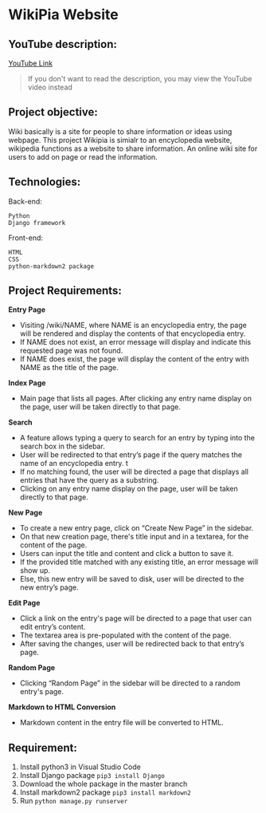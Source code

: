 # WikiPia Website

## YouTube description: 
[YouTube Link](https://youtu.be/A5CSVRcse18)
> If you don't want to read the description, you may view the YouTube video instead

## Project objective:
Wiki basically is a site for people to share information or ideas using webpage. This project Wikipia is simialr to an encyclopedia website, wikipedia functions as a website to share information. An online wiki site for users to add on page or read the information.

## Technologies:
Back-end:
```
Python
Django framework
```

Front-end:
```
HTML 
CSS
python-markdown2 package
```

## Project Requirements:
**Entry Page**
- Visiting /wiki/NAME, where NAME is an encyclopedia entry, the page will be rendered and display the contents of that encyclopedia entry.
- If NAME does not exist, an error message will display and indicate this requested page was not found.
- If NAME does exist, the page will display the content of the entry with NAME as the title of the page.

**Index Page**
- Main page that lists all pages. After clicking any entry name display on the page, user will be taken directly to that page.

**Search**
- A feature allows typing a query to search for an entry by typing into the search box in the sidebar.
- User will be redirected to that entry’s page if the query matches the name of an encyclopedia entry. t
- If no matching found, the user will be directed a page that displays all entries that have the query as a substring. 
- Clicking on any entry name display on the page, user will be taken directly to that page.

**New Page**
- To create a new entry page, click on “Create New Page” in the sidebar.
- On that new creation page, there's title input and in a textarea, for the content of the page.
- Users can input the title and content and click a button to save it.
- If the provided title matched with any existing title, an error message will show up.
- Else, this new entry will be saved to disk, user will be directed to the new entry’s page.

**Edit Page**
- Click a link on the entry's page will be directed to a page that user can edit entry’s content.
- The textarea area is pre-populated with the content of the page.
- After saving the changes, user will be redirected back to that entry’s page.

**Random Page**
- Clicking “Random Page” in the sidebar will be directed to a random entry's page.

**Markdown to HTML Conversion**
- Markdown content in the entry file will be converted to HTML.

## Requirement:
1. Install python3 in Visual Studio Code
2. Install Django package
``pip3 install Django``
3. Download the whole package in the master branch
4. Install markdown2 package
`` pip3 install markdown2 ``
6. Run
``python manage.py runserver``


